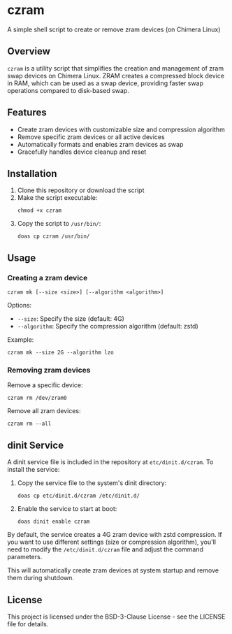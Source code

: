 # czram

A simple shell script to create or remove zram devices (on Chimera Linux)

## Overview

`czram` is a utility script that simplifies the creation and management of zram swap devices on Chimera Linux. ZRAM creates a compressed block device in RAM, which can be used as a swap device, providing faster swap operations compared to disk-based swap.

## Features

- Create zram devices with customizable size and compression algorithm
- Remove specific zram devices or all active devices
- Automatically formats and enables zram devices as swap
- Gracefully handles device cleanup and reset

## Installation

1. Clone this repository or download the script
2. Make the script executable:
   ```
   chmod +x czram
   ```
3. Copy the script to `/usr/bin/`:
   ```
   doas cp czram /usr/bin/
   ```

## Usage

### Creating a zram device

```
czram mk [--size <size>] [--algorithm <algorithm>]
```

Options:
- `--size`: Specify the size (default: 4G)
- `--algorithm`: Specify the compression algorithm (default: zstd)

Example:
```
czram mk --size 2G --algorithm lzo
```

### Removing zram devices

Remove a specific device:
```
czram rm /dev/zram0
```

Remove all zram devices:
```
czram rm --all
```

## dinit Service

A dinit service file is included in the repository at `etc/dinit.d/czram`. To install the service:

1. Copy the service file to the system's dinit directory:
   ```
   doas cp etc/dinit.d/czram /etc/dinit.d/
   ```

2. Enable the service to start at boot:
   ```
   doas dinit enable czram
   ```

By default, the service creates a 4G zram device with zstd compression. If you want to use different settings (size or compression algorithm), you'll need to modify the `/etc/dinit.d/czram` file and adjust the command parameters.

This will automatically create zram devices at system startup and remove them during shutdown.

## License

This project is licensed under the BSD-3-Clause License - see the LICENSE file for details.
